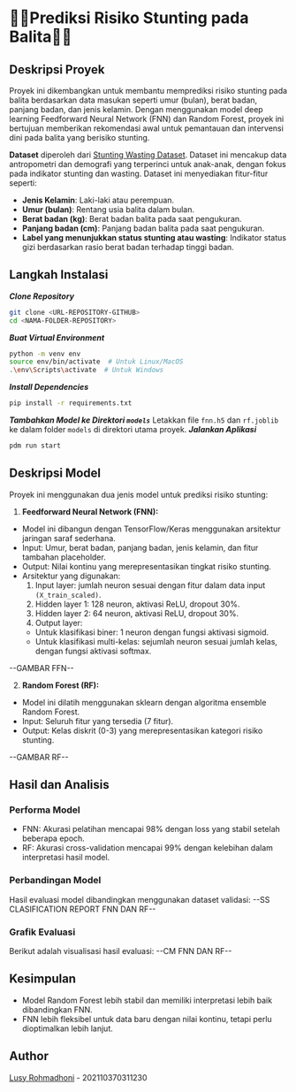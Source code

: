 # 👶🏻Prediksi Risiko Stunting pada Balita👶🏻

## Deskripsi Proyek
Proyek ini dikembangkan untuk membantu memprediksi risiko stunting pada balita berdasarkan data masukan seperti umur (bulan), berat badan, panjang badan, dan jenis kelamin. Dengan menggunakan model deep learning Feedforward Neural Network (FNN) dan Random Forest, proyek ini bertujuan memberikan rekomendasi awal untuk pemantauan dan intervensi dini pada balita yang berisiko stunting.

**Dataset** diperoleh dari [Stunting Wasting Dataset](https://www.kaggle.com/datasets/jabirmuktabir/stunting-wasting-dataset). Dataset ini mencakup data antropometri dan demografi yang terperinci untuk anak-anak, dengan fokus pada indikator stunting dan wasting. Dataset ini menyediakan fitur-fitur seperti:
- **Jenis Kelamin**: Laki-laki atau perempuan.
- **Umur (bulan)**: Rentang usia balita dalam bulan.
- **Berat badan (kg)**: Berat badan balita pada saat pengukuran.
- **Panjang badan (cm)**: Panjang badan balita pada saat pengukuran.
- **Label yang menunjukkan status stunting atau wasting**: Indikator status gizi berdasarkan rasio berat badan terhadap tinggi badan.

## Langkah Instalasi
_**Clone Repository**_
```bash
git clone <URL-REPOSITORY-GITHUB>
cd <NAMA-FOLDER-REPOSITORY>
```
_**Buat Virtual Environment**_
```bash
python -m venv env
source env/bin/activate  # Untuk Linux/MacOS
.\env\Scripts\activate  # Untuk Windows
```
_**Install Dependencies**_
```bash
pip install -r requirements.txt
```
_**Tambahkan Model ke Direktori `models`**_
Letakkan file `fnn.h5` dan `rf.joblib` ke dalam folder `models` di direktori utama proyek.
_**Jalankan Aplikasi**_
```bash
pdm run start
```

## Deskripsi Model
Proyek ini menggunakan dua jenis model untuk prediksi risiko stunting:
1. **Feedforward Neural Network (FNN):**
  - Model ini dibangun dengan TensorFlow/Keras menggunakan arsitektur jaringan saraf sederhana.
  - Input: Umur, berat badan, panjang badan, jenis kelamin, dan fitur tambahan placeholder.
  - Output: Nilai kontinu yang merepresentasikan tingkat risiko stunting.
  - Arsitektur yang digunakan:
    1. Input layer: jumlah neuron sesuai dengan fitur dalam data input `(X_train_scaled)`.
    2. Hidden layer 1: 128 neuron, aktivasi ReLU, dropout 30%.
    3. Hidden layer 2: 64 neuron, aktivasi ReLU, dropout 30%.
    4. Output layer:
    * Untuk klasifikasi biner: 1 neuron dengan fungsi aktivasi sigmoid.
    * Untuk klasifikasi multi-kelas: sejumlah neuron sesuai jumlah kelas, dengan fungsi aktivasi softmax.

--GAMBAR FFN--

2. **Random Forest (RF):**
  - Model ini dilatih menggunakan sklearn dengan algoritma ensemble Random Forest.
  - Input: Seluruh fitur yang tersedia (7 fitur).
  - Output: Kelas diskrit (0-3) yang merepresentasikan kategori risiko stunting.

--GAMBAR RF--

## Hasil dan Analisis
### Performa Model
- FNN: Akurasi pelatihan mencapai 98% dengan loss yang stabil setelah beberapa epoch.
- RF: Akurasi cross-validation mencapai 99% dengan kelebihan dalam interpretasi hasil model.

### Perbandingan Model
Hasil evaluasi model dibandingkan menggunakan dataset validasi:
--SS CLASIFICATION REPORT FNN DAN RF--

### Grafik Evaluasi 
Berikut adalah visualisasi hasil evaluasi:
--CM FNN DAN RF--

## Kesimpulan
- Model Random Forest lebih stabil dan memiliki interpretasi lebih baik dibandingkan FNN.
- FNN lebih fleksibel untuk data baru dengan nilai kontinu, tetapi perlu dioptimalkan lebih lanjut.

## Author
[Lusy Rohmadhoni](https://github.com/Lusy230) - 202110370311230


